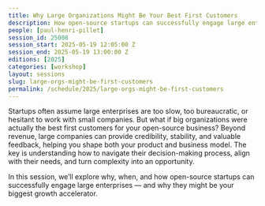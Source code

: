 ```yaml
---
title: Why Large Organizations Might Be Your Best First Customers
description: How open-source startups can successfully engage large enterprises.
people: [paul-henri-pillet]
session_id: 25008
session_start: 2025-05-19 12:05:00 Z
session_end: 2025-05-19 13:00:00 Z
editions: [2025]
categories: [workshop]
layout: sessions
slug: large-orgs-might-be-first-customers
permalink: /schedule/2025/large-orgs-might-be-first-customers
---
```


Startups often assume large enterprises are too slow, too bureaucratic, or hesitant to work with small 
companies. But what if big organizations were actually the best first customers for your open-source business?
Beyond revenue, large companies can provide credibility, stability, and valuable feedback, helping you shape 
both your product and business model. The key is understanding how to navigate their decision-making process, 
align with their needs, and turn complexity into an opportunity.

In this session, we’ll explore why, when, and how open-source startups can successfully engage large enterprises
— and why they might be your biggest growth accelerator.
